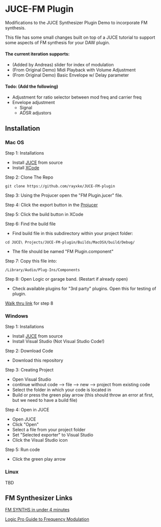 # JUCE-FM Plugin
Modifications to the JUCE Synthesizer Plugin Demo to incorporate FM synthesis.

This file has some small changes built on top of a JUCE tutorial to support some aspects of FM synthesis for your DAW plugin.  

#### The current iteration supports: 
 - (Added by Andreas) slider for index of modulation
 - (From Original Demo) Midi Playback with Volume Adjustment
 - (From Original Demo) Basic Envelope w/ Delay parameter
 
#### Todo: (Add the following)
 + Adjustment for ratio selector between mod freq and carrier freq
 + Envelope adjustment
    + Signal
    + ADSR adjustors
    
    
## Installation
### Mac OS
Step 1: Installations

- Install [JUCE](https://juce.com) from source
- Install [XCode](https://developer.apple.com/xcode/)

Step 2: Clone The Repo
```
git clone https://github.com/rayxke/JUCE-FM-plugin
```


Step 3: Using the Projucer open the "FM Plugin.jucer" file.


Step 4: Click the export button in the [Projucer](https://juce.com/discover/projucer)

Step 5: Click the build button in XCode

Step 6: Find the build file
- Find build file in this subdirectory within your project folder:
```
cd JUCE\ Projects/JUCE-FM-plugin/Builds/MacOSX/build/Debug/
```
- The file should be named "FM Plugin.component"

Step 7: Copy this file into:
```
/Library/Audio/Plug-Ins/Components
```
Step 8: Open Logic or garage band. (Restart if already open)
- Check available plugins for "3rd party" plugins. Open this for testing of plugin.

[Walk thru link](https://producersociety.com/plug-ins-garageband/) for step 8 

### Windows

Step 1: Installations

- Install [JUCE](https://juce.com) from source
- Install Visual Studio (Not Visual Studio Code!)

Step 2: Download Code

- Download this repository

Step 3: Creating Project

- Open Visual Studio
- continue without code --> file --> new --> project from existing code
- Select the folder in which your code is located in
- Build or press the green play arrow (this should throw an error at first, but we need to have a build file)

Step 4: Open in JUCE

- Open JUCE
- Click "Open"
- Select a file from your project folder
- Set "Selected exporter" to Visual Studio 
- Click the Visual Studio icon

Step 5: Run code

- Click the green play arrow

### Linux

TBD


## FM Synthesizer Links

[FM SYNTHS in under 4 minutes](https://www.youtube.com/watch?v=vvBl3YUBUyY)

[Logic Pro Guide to Frequency Modulation](https://support.apple.com/guide/logicpro/frequency-modulation-fm-synthesis-lgsife418213/mac)
